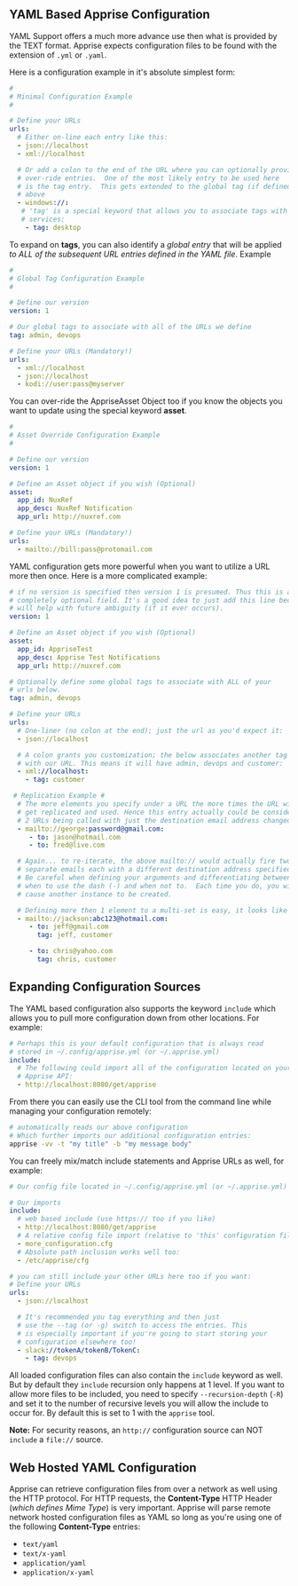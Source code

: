 ## YAML Based Apprise Configuration
YAML Support offers a much more advance use then what is provided by the TEXT format. Apprise expects configuration files to be found with the extension of `.yml` or `.yaml`.

Here is a configuration example in it's absolute simplest form:
```yaml
#
# Minimal Configuration Example
#

# Define your URLs
urls:
  # Either on-line each entry like this:
  - json://localhost
  - xml://localhost

  # Or add a colon to the end of the URL where you can optionally provide
  # over-ride entries.  One of the most likely entry to be used here
  # is the tag entry.  This gets extended to the global tag (if defined)
  # above
  - windows://:
   # 'tag' is a special keyword that allows you to associate tags with your
   # services:
    - tag: desktop
```

To expand on **tags**, you can also identify a _global entry_ that will be applied _to ALL of the subsequent URL entries defined in the YAML file_. Example
```yaml
#
# Global Tag Configuration Example
#

# Define our version
version: 1

# Our global tags to associate with all of the URLs we define
tag: admin, devops

# Define your URLs (Mandatory!)
urls:
  - xml://localhost
  - json://localhost
  - kodi://user:pass@myserver
```

You can over-ride the AppriseAsset Object too if you know the objects you want to update using the special keyword **asset**.
```yaml
#
# Asset Override Configuration Example
#

# Define our version
version: 1

# Define an Asset object if you wish (Optional)
asset:
  app_id: NuxRef
  app_desc: NuxRef Notification
  app_url: http://nuxref.com

# Define your URLs (Mandatory!)
urls:
  - mailto://bill:pass@protomail.com
```

YAML configuration gets more powerful when you want to utilize a URL more then once. Here is a more complicated example:
```yaml
# if no version is specified then version 1 is presumed. Thus this is a
# completely optional field. It's a good idea to just add this line because it
# will help with future ambiguity (if it ever occurs).
version: 1

# Define an Asset object if you wish (Optional)
asset:
  app_id: AppriseTest
  app_desc: Apprise Test Notifications
  app_url: http://nuxref.com

# Optionally define some global tags to associate with ALL of your
# urls below.
tag: admin, devops

# Define your URLs
urls:
  # One-liner (no colon at the end); just the url as you'd expect it:
  - json://localhost

  # A colon grants you customization; the below associates another tag
  # with our URL. This means it will have admin, devops and customer:
  - xml://localhost:
    - tag: customer

 # Replication Example # 
  # The more elements you specify under a URL the more times the URL will
  # get replicated and used. Hence this entry actually could be considered
  # 2 URLs being called with just the destination email address changed:
  - mailto://george:password@gmail.com:
     - to: jason@hotmail.com
     - to: fred@live.com

  # Again... to re-iterate, the above mailto:// would actually fire two (2)
  # separate emails each with a different destination address specified.
  # Be careful when defining your arguments and differentiating between
  # when to use the dash (-) and when not to.  Each time you do, you will
  # cause another instance to be created.

  # Defining more then 1 element to a multi-set is easy, it looks like this:
  - mailto://jackson:abc123@hotmail.com:
     - to: jeff@gmail.com
       tag: jeff, customer

     - to: chris@yahoo.com
       tag: chris, customer
```

## Expanding Configuration Sources
The YAML based configuration also supports the keyword `include` which allows you to pull more configuration down from other locations. For example:
```yaml
# Perhaps this is your default configuration that is always read
# stored in ~/.config/apprise.yml (or ~/.apprise.yml)
include:
  # The following could import all of the configuration located on your
  # Apprise API:
  - http://localhost:8080/get/apprise
```

From there you can easily use the CLI tool from the command line while managing your configuration remotely:
```bash
# automatically reads our above configuration
# Which further imports our additional configuration entries:
apprise -vv -t "my title" -b "my message body"
```

You can freely mix/match include statements and Apprise URLs as well, for example:
```yaml
# Our config file located in ~/.config/apprise.yml (or ~/.apprise.yml)

# Our imports
include:
  # web based include (use https:// too if you like)
  - http://localhost:8080/get/apprise
  # A relative config file import (relative to 'this' configuration file)
  - more_configuration.cfg
  # Absolute path inclusion works well too:
  - /etc/apprise/cfg

# you can still include your other URLs here too if you want:
# Define your URLs
urls:
  - json://localhost

  # It's recommended you tag everything and then just
  # use the --tag (or -g) switch to access the entries. This
  # is especially important if you're going to start storing your
  # configuration elsewhere too!
  - slack://tokenA/tokenB/TokenC:
    - tag: devops
```

All loaded configuration files can also contain the `include` keyword as well.  But by default they `include` recursion only happens at 1 level.  If you want to allow more files to be included, you need to specify `--recursion-depth` (`-R`) and set it to the number of recursive levels you will allow the include to occur for.  By default this is set to 1 with the `apprise` tool.

**Note:** For security reasons, an `http://` configuration source can NOT `include` a `file://` source.

## Web Hosted YAML Configuration
Apprise can retrieve configuration files from over a network as well using the HTTP protocol.
For HTTP requests, the **Content-Type** HTTP Header (_which defines Mime Type_) is very important. Apprise will parse remote network hosted configuration files as YAML so long as you're using one of the following **Content-Type** entries:
* `text/yaml`
* `text/x-yaml`
* `application/yaml`
* `application/x-yaml`